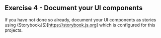 ## Exercise 4 - Document your UI components

If you have not done so already, document your UI components as stories using (StorybookJS)[https://storybook.js.org] which is configured for this projects.